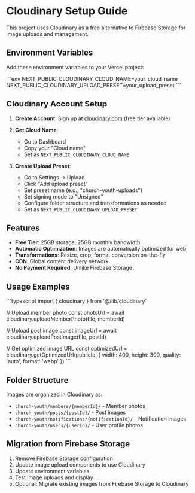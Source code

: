 # Cloudinary Setup Guide

This project uses Cloudinary as a free alternative to Firebase Storage for image uploads and management.

## Environment Variables

Add these environment variables to your Vercel project:

\`\`\`env
NEXT_PUBLIC_CLOUDINARY_CLOUD_NAME=your_cloud_name
NEXT_PUBLIC_CLOUDINARY_UPLOAD_PRESET=your_upload_preset
\`\`\`

## Cloudinary Account Setup

1. **Create Account**: Sign up at [cloudinary.com](https://cloudinary.com) (free tier available)

2. **Get Cloud Name**: 
   - Go to Dashboard
   - Copy your "Cloud name" 
   - Set as `NEXT_PUBLIC_CLOUDINARY_CLOUD_NAME`

3. **Create Upload Preset**:
   - Go to Settings → Upload
   - Click "Add upload preset"
   - Set preset name (e.g., "church-youth-uploads")
   - Set signing mode to "Unsigned"
   - Configure folder structure and transformations as needed
   - Set as `NEXT_PUBLIC_CLOUDINARY_UPLOAD_PRESET`

## Features

- **Free Tier**: 25GB storage, 25GB monthly bandwidth
- **Automatic Optimization**: Images are automatically optimized for web
- **Transformations**: Resize, crop, format conversion on-the-fly
- **CDN**: Global content delivery network
- **No Payment Required**: Unlike Firebase Storage

## Usage Examples

\`\`\`typescript
import { cloudinary } from '@/lib/cloudinary'

// Upload member photo
const photoUrl = await cloudinary.uploadMemberPhoto(file, memberId)

// Upload post image
const imageUrl = await cloudinary.uploadPostImage(file, postId)

// Get optimized image URL
const optimizedUrl = cloudinary.getOptimizedUrl(publicId, {
  width: 400,
  height: 300,
  quality: 'auto',
  format: 'webp'
})
\`\`\`

## Folder Structure

Images are organized in Cloudinary as:
- `church-youth/members/{memberId}/` - Member photos
- `church-youth/posts/{postId}/` - Post images  
- `church-youth/notifications/{notificationId}/` - Notification images
- `church-youth/users/{userId}/` - User profile photos

## Migration from Firebase Storage

1. Remove Firebase Storage configuration
2. Update image upload components to use Cloudinary
3. Update environment variables
4. Test image uploads and display
5. Optional: Migrate existing images from Firebase Storage to Cloudinary
